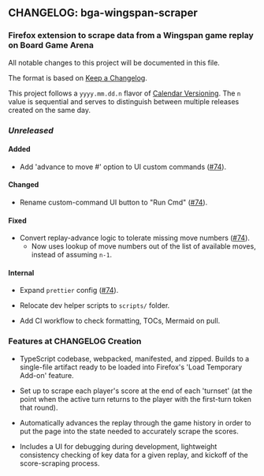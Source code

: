 ## CHANGELOG: bga-wingspan-scraper

### Firefox extension to scrape data from a Wingspan game replay on Board Game Arena

All notable changes to this project will be documented in this file.

The format is based on [Keep a Changelog](http://keepachangelog.com/en/1.0.0/).

This project follows a `yyyy.mm.dd.n` flavor of
[Calendar Versioning](https://calver.org/). The `n` value is sequential and
serves to distinguish between multiple releases created on the same day.

### _Unreleased_

#### Added

- Add 'advance to move #' option to UI custom commands ([#74]).

#### Changed

- Rename custom-command UI button to "Run Cmd" ([#74]).

#### Fixed

- Convert replay-advance logic to tolerate missing move numbers ([#74]).
  - Now uses lookup of move numbers out of the list of available moves, instead
    of assuming `n-1`.

#### Internal

- Expand `prettier` config ([#74]).

- Relocate dev helper scripts to `scripts/` folder.

- Add CI workflow to check formatting, TOCs, Mermaid on pull.

### Features at CHANGELOG Creation

- TypeScript codebase, webpacked, manifested, and zipped. Builds to a
  single-file artifact ready to be loaded into Firefox's 'Load Temporary Add-on'
  feature.

- Set up to scrape each player's score at the end of each 'turnset' (at the
  point when the active turn returns to the player with the first-turn token
  that round).

- Automatically advances the replay through the game history in order to put the
  page into the state needed to accurately scrape the scores.

- Includes a UI for debugging during development, lightweight consistency
  checking of key data for a given replay, and kickoff of the score-scraping
  process.

[#74]: https://github.com/bskinn/bga-wingspan-scraper/pull/74
